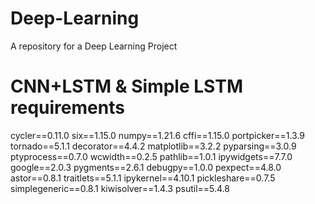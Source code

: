 # Deep-Learning
A repository for a Deep Learning Project

# CNN+LSTM & Simple LSTM requirements
cycler==0.11.0
six==1.15.0
numpy==1.21.6
cffi==1.15.0
portpicker==1.3.9
tornado==5.1.1
decorator==4.4.2
matplotlib==3.2.2
pyparsing==3.0.9
ptyprocess==0.7.0
wcwidth==0.2.5
pathlib==1.0.1
ipywidgets==7.7.0
google==2.0.3
pygments==2.6.1
debugpy==1.0.0
pexpect==4.8.0
astor==0.8.1
traitlets==5.1.1
ipykernel==4.10.1
pickleshare==0.7.5
simplegeneric==0.8.1
kiwisolver==1.4.3
psutil==5.4.8
